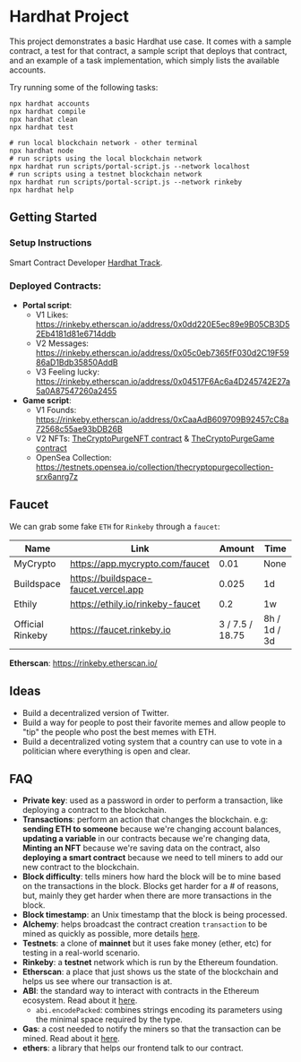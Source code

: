 # Hardhat Project

This project demonstrates a basic Hardhat use case. It comes with a sample contract, a test for that contract, a sample script that deploys that contract, and an example of a task implementation, which simply lists the available accounts.

Try running some of the following tasks:

```shell
npx hardhat accounts
npx hardhat compile
npx hardhat clean
npx hardhat test

# run local blockchain network - other terminal
npx hardhat node
# run scripts using the local blockchain network
npx hardhat run scripts/portal-script.js --network localhost
# run scripts using a testnet blockchain network
npx hardhat run scripts/portal-script.js --network rinkeby
npx hardhat help
```

## Getting Started

### Setup Instructions

Smart Contract Developer [Hardhat Track](https://chain.link/bootcamp/hardhat-setup-instructions).

### Deployed Contracts:

- **Portal script**:
  - V1 Likes: https://rinkeby.etherscan.io/address/0x0dd220E5ec89e9B05CB3D52Eb4181d81e6714ddb
  - V2 Messages: https://rinkeby.etherscan.io/address/0x05c0eb7365fF030d2C19F5986aD1Bdb35850AddB
  - V3 Feeling lucky: https://rinkeby.etherscan.io/address/0x04517F6Ac6a4D245742E27a5a0A87547260a2455
- **Game script**:
  - V1 Founds: https://rinkeby.etherscan.io/address/0xCaaAdB609709B92457cC8a72568c55ae93bDB26B
  - V2 NFTs: [TheCryptoPurgeNFT contract](https://rinkeby.etherscan.io/address/0x88793FBDA711A63C0317E63d1e5ee0ff11DE72B2) & [TheCryptoPurgeGame contract](https://rinkeby.etherscan.io/address/0x81B6c8780FdfdDF65C545e1f74ce352379eBd36c)
  - OpenSea Collection: https://testnets.opensea.io/collection/thecryptopurgecollection-srx6anrg7z

## Faucet

We can grab some fake `ETH` for `Rinkeby` through a `faucet`:

| Name             | Link                                 | Amount          | Time         |
|------------------|--------------------------------------|-----------------|--------------|
| MyCrypto         | https://app.mycrypto.com/faucet      | 0.01            | None         |
| Buildspace       | https://buildspace-faucet.vercel.app | 0.025           | 1d           |
| Ethily           | https://ethily.io/rinkeby-faucet     | 0.2             | 1w           |
| Official Rinkeby | https://faucet.rinkeby.io            | 3 / 7.5 / 18.75 | 8h / 1d / 3d |

**Etherscan**: https://rinkeby.etherscan.io/

## Ideas

- Build a decentralized version of Twitter.
- Build a way for people to post their favorite memes and allow people to "tip" the people who post the best memes with ETH.
- Build a decentralized voting system that a country can use to vote in a politician where everything is open and clear.

## FAQ

- **Private key**: used as a password in order to perform a transaction, like deploying a contract to the blockchain.
- **Transactions**: perform an action that changes the blockchain. e.g: **sending ETH to someone** because we're changing account balances, **updating a variable** in our contracts because we're changing data, **Minting an NFT** because we're saving data on the contract, also **deploying a smart contract** because we need to tell miners to add our new contract to the blockchain.
- **Block difficulty**: tells miners how hard the block will be to mine based on the transactions in the block. Blocks get harder for a # of reasons, but, mainly they get harder when there are more transactions in the block.
- **Block timestamp**: an Unix timestamp that the block is being processed.
- **Alchemy**: helps broadcast the contract creation `transaction` to be mined as quickly as possible, more details [here](https://www.loom.com/share/21aa1d64ea634c0c9da8fc5faaf24283?t=0).
- **Testnets**: a clone of **mainnet** but it uses fake money (ether, etc) for testing in a real-world scenario.
- **Rinkeby**: a **testnet** network which is run by the Ethereum foundation.
- **Etherscan**: a place that just shows us the state of the blockchain and helps us see where our transaction is at.
- **ABI**: the standard way to interact with contracts in the Ethereum ecosystem. Read about it [here](https://docs.soliditylang.org/en/v0.5.3/abi-spec.html).
  - `abi.encodePacked`: combines strings encoding its parameters using the minimal space required by the type.
- **Gas**: a cost needed to notify the miners so that the transaction can be mined. Read about it [here](https://ethereum.org/en/developers/docs/gas/).
- **ethers**: a library that helps our frontend talk to our contract.
